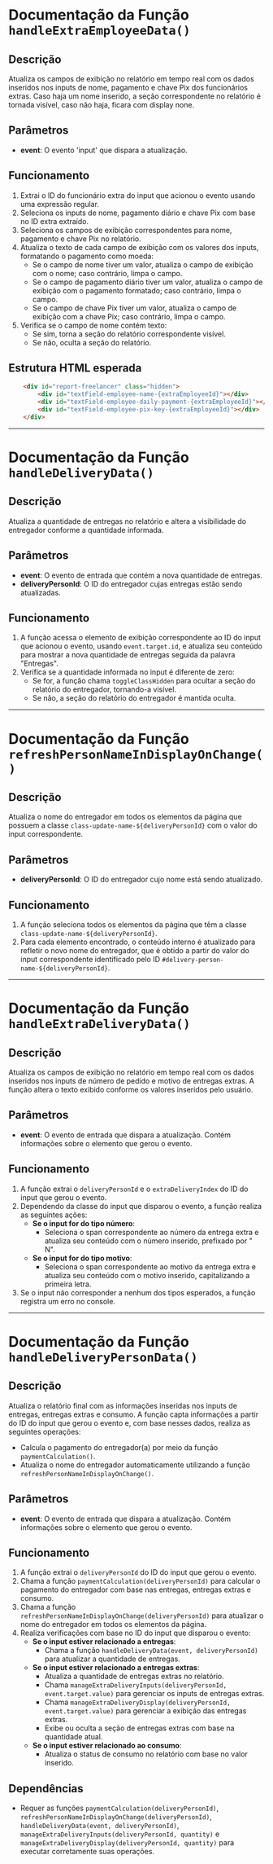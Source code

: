 # Documentação da Função `handleExtraEmployeeData()`

## Descrição
Atualiza os campos de exibição no relatório em tempo real com os dados inseridos nos inputs de nome, pagamento e chave Pix dos funcionários extras. Caso haja um nome inserido, a seção correspondente no relatório é tornada visível, caso não haja, ficara com display none.

## Parâmetros
- **event**: O evento 'input' que dispara a atualização.

## Funcionamento
1. Extrai o ID do funcionário extra do input que acionou o evento usando uma expressão regular.
2. Seleciona os inputs de nome, pagamento diário e chave Pix com base no ID extra extraído.
3. Seleciona os campos de exibição correspondentes para nome, pagamento e chave Pix no relatório.
4. Atualiza o texto de cada campo de exibição com os valores dos inputs, formatando o pagamento como moeda:
   - Se o campo de nome tiver um valor, atualiza o campo de exibição com o nome; caso contrário, limpa o campo.
   - Se o campo de pagamento diário tiver um valor, atualiza o campo de exibição com o pagamento formatado; caso contrário, limpa o campo.
   - Se o campo de chave Pix tiver um valor, atualiza o campo de exibição com a chave Pix; caso contrário, limpa o campo.
5. Verifica se o campo de nome contém texto:
   - Se sim, torna a seção do relatório correspondente visível.
   - Se não, oculta a seção do relatório.

## Estrutura HTML esperada
```html
    <div id="report-freelancer" class="hidden">
        <div id="textField-employee-name-{extraEmployeeId}"></div>
        <div id="textField-employee-daily-payment-{extraEmployeeId}"></div>
        <div id="textField-employee-pix-key-{extraEmployeeId}"></div>
    </div>
```

___

# Documentação da Função `handleDeliveryData()`

## Descrição
Atualiza a quantidade de entregas no relatório e altera a visibilidade do entregador conforme a quantidade informada.

## Parâmetros
- **event**: O evento de entrada que contém a nova quantidade de entregas.
- **deliveryPersonId**: O ID do entregador cujas entregas estão sendo atualizadas.

## Funcionamento
1. A função acessa o elemento de exibição correspondente ao ID do input que acionou o evento, usando `event.target.id`, e atualiza seu conteúdo para mostrar a nova quantidade de entregas seguida da palavra "Entregas".
2. Verifica se a quantidade informada no input é diferente de zero:
   - Se for, a função chama `toggleClassHidden` para ocultar a seção do relatório do entregador, tornando-a visível.
   - Se não, a seção do relatório do entregador é mantida oculta.

___

# Documentação da Função `refreshPersonNameInDisplayOnChange()`

## Descrição
Atualiza o nome do entregador em todos os elementos da página que possuem a classe `class-update-name-${deliveryPersonId}` com o valor do input correspondente.

## Parâmetros
- **deliveryPersonId**: O ID do entregador cujo nome está sendo atualizado.

## Funcionamento
1. A função seleciona todos os elementos da página que têm a classe `class-update-name-${deliveryPersonId}`.
2. Para cada elemento encontrado, o conteúdo interno é atualizado para refletir o novo nome do entregador, que é obtido a partir do valor do input correspondente identificado pelo ID `#delivery-person-name-${deliveryPersonId}`.

___

# Documentação da Função `handleExtraDeliveryData()`

## Descrição
Atualiza os campos de exibição no relatório em tempo real com os dados inseridos nos inputs de número de pedido e motivo de entregas extras. A função altera o texto exibido conforme os valores inseridos pelo usuário.

## Parâmetros
- **event**: O evento de entrada que dispara a atualização. Contém informações sobre o elemento que gerou o evento.

## Funcionamento
1. A função extrai o `deliveryPersonId` e o `extraDeliveryIndex` do ID do input que gerou o evento.
2. Dependendo da classe do input que disparou o evento, a função realiza as seguintes ações:
   - **Se o input for do tipo número**:
     - Seleciona o span correspondente ao número da entrega extra e atualiza seu conteúdo com o número inserido, prefixado por " N".
   - **Se o input for do tipo motivo**:
     - Seleciona o span correspondente ao motivo da entrega extra e atualiza seu conteúdo com o motivo inserido, capitalizando a primeira letra.
3. Se o input não corresponder a nenhum dos tipos esperados, a função registra um erro no console.

___

# Documentação da Função `handleDeliveryPersonData()`

## Descrição
Atualiza o relatório final com as informações inseridas nos inputs de entregas, entregas extras e consumo. A função capta informações a partir do ID do input que gerou o evento e, com base nesses dados, realiza as seguintes operações:

- Calcula o pagamento do entregador(a) por meio da função `paymentCalculation()`.
- Atualiza o nome do entregador automaticamente utilizando a função `refreshPersonNameInDisplayOnChange()`.

## Parâmetros
- **event**: O evento de entrada que dispara a atualização. Contém informações sobre o elemento que gerou o evento.

## Funcionamento
1. A função extrai o `deliveryPersonId` do ID do input que gerou o evento.
2. Chama a função `paymentCalculation(deliveryPersonId)` para calcular o pagamento do entregador com base nas entregas, entregas extras e consumo.
3. Chama a função `refreshPersonNameInDisplayOnChange(deliveryPersonId)` para atualizar o nome do entregador em todos os elementos da página.
4. Realiza verificações com base no ID do input que disparou o evento:
   - **Se o input estiver relacionado a entregas**:
     - Chama a função `handleDeliveryData(event, deliveryPersonId)` para atualizar a quantidade de entregas.
   - **Se o input estiver relacionado a entregas extras**:
     - Atualiza a quantidade de entregas extras no relatório.
     - Chama `manageExtraDeliveryInputs(deliveryPersonId, event.target.value)` para gerenciar os inputs de entregas extras.
     - Chama `manageExtraDeliveryDisplay(deliveryPersonId, event.target.value)` para gerenciar a exibição das entregas extras.
     - Exibe ou oculta a seção de entregas extras com base na quantidade atual.
   - **Se o input estiver relacionado ao consumo**:
     - Atualiza o status de consumo no relatório com base no valor inserido.

## Dependências
- Requer as funções `paymentCalculation(deliveryPersonId)`, `refreshPersonNameInDisplayOnChange(deliveryPersonId)`, `handleDeliveryData(event, deliveryPersonId)`, `manageExtraDeliveryInputs(deliveryPersonId, quantity)` e `manageExtraDeliveryDisplay(deliveryPersonId, quantity)` para executar corretamente suas operações.
